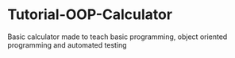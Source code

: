 # Tutorial-OOP-Calculator
 Basic calculator made to teach basic programming, object oriented programming and automated testing
